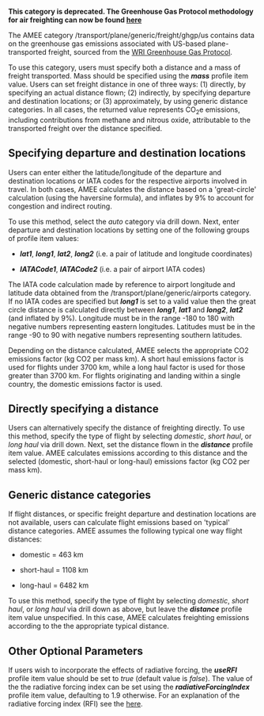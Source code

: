 **This category is deprecated. The Greenhouse Gas Protocol methodology
for air freighting can now be found
[here](Freight_transport_by_Greenhouse_Gas_Protocol)**

The AMEE category /transport/plane/generic/freight/ghgp/us contains data
on the greenhouse gas emissions associated with US-based
plane-transported freight, sourced from the [WRI Greenhouse Gas
Protocol](http://www.ghgprotocol.org/calculation-tools/all-tools).

To use this category, users must specify both a distance and a mass of
freight transported. Mass should be specified using the ***mass***
profile item value. Users can set freight distance in one of three ways:
(1) directly, by specifying an actual distance flown; (2) indirectly, by
specifying departure and destination locations; or (3) approximately, by
using generic distance categories. In all cases, the returned value
represents CO<sub>2</sub>e emissions, including contributions from methane and
nitrous oxide, attributable to the transported freight over the distance
specified.

## Specifying departure and destination locations

Users can enter either the latitude/longitude of the departure and
destination locations or IATA codes for the respective airports involved
in travel. In both cases, AMEE calculates the distance based on a
'great-circle' calculation (using the haversine formula), and inflates
by 9% to account for congestion and indirect routing.

To use this method, select the *auto* category via drill down. Next,
enter departure and destination locations by setting one of the
following groups of profile item values:

  - ***lat1***, ***long1***, ***lat2***, ***long2*** (i.e. a pair of
    latitude and longitude coordinates)

<!-- end list -->

  - ***IATACode1***, ***IATACode2*** (i.e. a pair of airport IATA codes)

The IATA code calculation made by reference to airport longitude and
latitude data obtained from the /transport/plane/generic/airports
category. If no IATA codes are specified but ***long1*** is set to a
valid value then the great circle distance is calculated directly
between ***long1***, ***lat1*** and ***long2***, ***lat2*** (and
inflated by 9%). Longitude must be in the range -180 to 180 with
negative numbers representing eastern longitudes. Latitudes must be in
the range -90 to 90 with negative numbers representing southern
latitudes.

Depending on the distance calculated, AMEE selects the appropriate CO2
emissions factor (kg CO2 per mass km). A short haul emissions factor is
used for flights under 3700 km, while a long haul factor is used for
those greater than 3700 km. For flights originating and landing within a
single country, the domestic emissions factor is used.

## Directly specifying a distance

Users can alternatively specify the distance of freighting directly. To
use this method, specify the type of flight by selecting *domestic*,
*short haul*, or *long haul* via drill down. Next, set the distance
flown in the ***distance*** profile item value. AMEE calculates
emissions according to this distance and the selected (domestic,
short-haul or long-haul) emissions factor (kg CO2 per mass km).

## Generic distance categories

If flight distances, or specific freight departure and destination
locations are not available, users can calculate flight emissions based
on 'typical' distance categories. AMEE assumes the following typical one
way flight distances:

  - domestic = 463 km

<!-- end list -->

  - short-haul = 1108 km

<!-- end list -->

  - long-haul = 6482 km

To use this method, specify the type of flight by selecting *domestic*,
*short haul*, or *long haul* via drill down as above, but leave the
***distance*** profile item value unspecified. In this case, AMEE
calculates freighting emissions according to the the appropriate typical
distance.

## Other Optional Parameters

If users wish to incorporate the effects of radiative forcing, the
***useRFI*** profile item value should be set to *true* (default value
is *false*). The value of the the radiative forcing index can be set
using the ***radiativeForcingIndex*** profile item value, defaulting to
1.9 otherwise. For an explanation of the radiative forcing index (RFI)
see the [here](Radiative_Forcing_Index).
